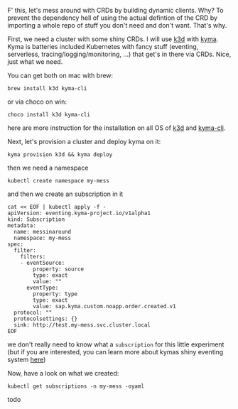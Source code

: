 F' this, let's mess around with CRDs by building dynamic clients. Why? To prevent the dependency hell of using the actual defintion of the CRD by importing a whole repo of stuff you don't need and don't want. That's why.

First, we need a cluster with some shiny CRDs. I will use [k3d](https://k3d.io) with [kyma](https://kyma-project.io). Kyma is batteries included Kubernetes with fancy stuff (eventing, serverless, tracing/logging/monitoring, ...) that get's in there via CRDs. Nice, just what we need. 

You can get both on mac with brew:
```shell
brew install k3d kyma-cli
```
or via choco on win:
```shell
choco install k3d kyma-cli
```
here are more instruction for the installation on all OS of [k3d](https://k3d.io/v5.4.1/#installation) and [kyma-cli](https://kyma-project.io/docs/kyma/latest/04-operation-guides/operations/01-install-kyma-CLI/).

Next, let's provision a cluster and deploy kyma on it:
```shell
kyma provision k3d && kyma deploy
```
then we need a namespace
```shell
kubectl create namespace my-mess
```
and then we create an subscription in it
```shell
cat << EOF | kubectl apply -f -
apiVersion: eventing.kyma-project.io/v1alpha1
kind: Subscription
metadata:
  name: messinaround
  namespace: my-mess
spec:
  filter:
    filters:
    - eventSource:
        property: source
        type: exact
        value: ""
      eventType:
        property: type
        type: exact
        value: sap.kyma.custom.noapp.order.created.v1
  protocol: ""
  protocolsettings: {}
  sink: http://test.my-mess.svc.cluster.local
EOF
```
we don't really need to know what a `subscription` for this little experiment (but if you are interested, you can learn more about kymas shiny eventing system [here](https://kyma-project.io/docs/kyma/latest/05-technical-reference/00-architecture/evnt-01-architecture/))

Now, have a look on what we created:
```shell
kubectl get subscriptions -n my-mess -oyaml
```

todo
